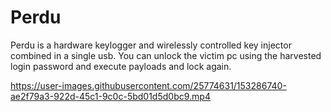 # Perdu

Perdu is a hardware keylogger and wirelessly controlled key injector combined in a single usb.
You can unlock the victim pc using the harvested login password and execute payloads and lock again.



https://user-images.githubusercontent.com/25774631/153286740-ae2f79a3-922d-45c1-9c0c-5bd01d5d0bc9.mp4


